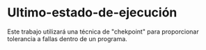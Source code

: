 # Ultimo-estado-de-ejecución
Este trabajo utilizará una técnica de "chekpoint" para proporcionar tolerancia a fallas dentro de un programa. 
